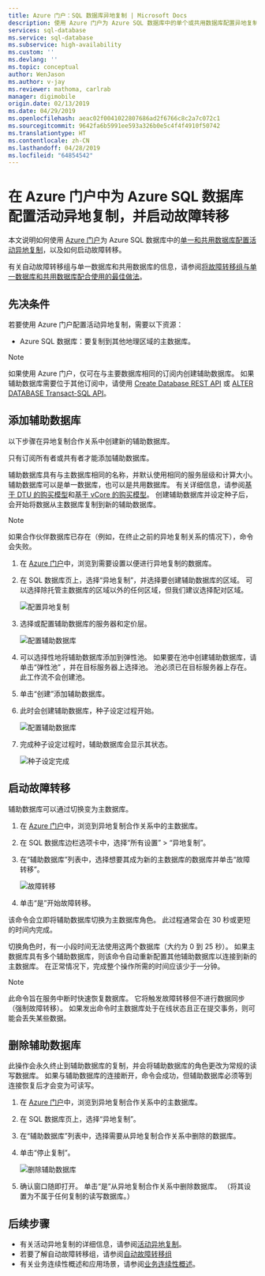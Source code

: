 ```yaml
---
title: Azure 门户：SQL 数据库异地复制 | Microsoft Docs
description: 使用 Azure 门户为 Azure SQL 数据库中的单个或共用数据库配置异地复制，并启动故障转移
services: sql-database
ms.service: sql-database
ms.subservice: high-availability
ms.custom: ''
ms.devlang: ''
ms.topic: conceptual
author: WenJason
ms.author: v-jay
ms.reviewer: mathoma, carlrab
manager: digimobile
origin.date: 02/13/2019
ms.date: 04/29/2019
ms.openlocfilehash: aeac02f0041022807686ad2f6766c8c2a7c072c1
ms.sourcegitcommit: 9642fa6b5991ee593a326b0e5c4f4f4910f50742
ms.translationtype: HT
ms.contentlocale: zh-CN
ms.lasthandoff: 04/28/2019
ms.locfileid: "64854542"
---
```

# <a name="configure-active-geo-replication-for-azure-sql-database-in-the-azure-portal-and-initiate-failover"></a>在 Azure 门户中为 Azure SQL 数据库配置活动异地复制，并启动故障转移

本文说明如何使用 [Azure 门户](https://portal.azure.cn)为 Azure SQL 数据库中的[单一和共用数据库配置活动异地复制](sql-database-active-geo-replication.md#active-geo-replication-terminology-and-capabilities)，以及如何启动故障转移。

有关自动故障转移组与单一数据库和共用数据库的信息，请参阅[将故障转移组与单一数据库和共用数据库配合使用的最佳做法](sql-database-auto-failover-group.md#best-practices-of-using-failover-groups-with-single-databases-and-elastic-pools)。

## <a name="prerequisites"></a>先决条件

若要使用 Azure 门户配置活动异地复制，需要以下资源：

* Azure SQL 数据库：要复制到其他地理区域的主数据库。

> [!Note]
> 如果使用 Azure 门户，仅可在与主要数据库相同的订阅内创建辅助数据库。 如果辅助数据库需要位于其他订阅中，请使用 [Create Database REST API](https://docs.microsoft.com/rest/api/sql/databases/createorupdate) 或 [ALTER DATABASE Transact-SQL API](https://docs.microsoft.com/sql/t-sql/statements/alter-database-transact-sql)。

## <a name="add-a-secondary-database"></a>添加辅助数据库

以下步骤在异地复制合作关系中创建新的辅助数据库。  

只有订阅所有者或共有者才能添加辅助数据库。

辅助数据库具有与主数据库相同的名称，并默认使用相同的服务层级和计算大小。 辅助数据库可以是单一数据库，也可以是共用数据库。 有关详细信息，请参阅[基于 DTU 的购买模型](sql-database-service-tiers-dtu.md)和[基于 vCore 的购买模型](sql-database-service-tiers-vcore.md)。
创建辅助数据库并设定种子后，会开始将数据从主数据库复制到新的辅助数据库。

> [!NOTE]
> 如果合作伙伴数据库已存在（例如，在终止之前的异地复制关系的情况下），命令会失败。

1. 在 [Azure 门户](https://portal.azure.cn)中，浏览到需要设置以便进行异地复制的数据库。
2. 在 SQL 数据库页上，选择“异地复制”，并选择要创建辅助数据库的区域。 可以选择除托管主数据库的区域以外的任何区域，但我们建议选择配对区域。

    ![配置异地复制](./media/sql-database-geo-replication-portal/configure-geo-replication.png)
3. 选择或配置辅助数据库的服务器和定价层。

    ![配置辅助数据库](./media/sql-database-geo-replication-portal/create-secondary.png)
4. 可以选择性地将辅助数据库添加到弹性池。 如果要在池中创建辅助数据库，请单击“弹性池”  ，并在目标服务器上选择池。 池必须已在目标服务器上存在。 此工作流不会创建池。
5. 单击“创建”添加辅助数据库。
6. 此时会创建辅助数据库，种子设定过程开始。

    ![配置辅助数据库](./media/sql-database-geo-replication-portal/seeding0.png)
7. 完成种子设定过程时，辅助数据库会显示其状态。

    ![种子设定完成](./media/sql-database-geo-replication-portal/seeding-complete.png)

## <a name="initiate-a-failover"></a>启动故障转移

辅助数据库可以通过切换变为主数据库。  

1. 在 [Azure 门户](https://portal.azure.cn)中，浏览到异地复制合作关系中的主数据库。
2. 在 SQL 数据库边栏选项卡中，选择“所有设置” > “异地复制”。
3. 在“辅助数据库”列表中，选择想要其成为新的主数据库的数据库并单击“故障转移”。

    ![故障转移](./media/sql-database-geo-replication-failover-portal/secondaries.png)
4. 单击“是”开始故障转移。

该命令会立即将辅助数据库切换为主数据库角色。 此过程通常会在 30 秒或更短的时间内完成。

切换角色时，有一小段时间无法使用这两个数据库（大约为 0 到 25 秒）。 如果主数据库具有多个辅助数据库，则该命令自动重新配置其他辅助数据库以连接到新的主数据库。 在正常情况下，完成整个操作所需的时间应该少于一分钟。

> [!NOTE]
> 此命令旨在服务中断时快速恢复数据库。 它将触发故障转移但不进行数据同步（强制故障转移）。  如果发出命令时主数据库处于在线状态且正在提交事务，则可能会丢失某些数据。

## <a name="remove-secondary-database"></a>删除辅助数据库

此操作会永久终止到辅助数据库的复制，并会将辅助数据库的角色更改为常规的读写数据库。 如果与辅助数据库的连接断开，命令会成功，但辅助数据库必须等到连接恢复后才会变为可读写。  

1. 在 [Azure 门户](https://portal.azure.cn)中，浏览到异地复制合作关系中的主数据库。
2. 在 SQL 数据库页上，选择“异地复制”。
3. 在“辅助数据库”列表中，选择需要从异地复制合作关系中删除的数据库。
4. 单击“停止复制”。

    ![删除辅助数据库](./media/sql-database-geo-replication-portal/remove-secondary.png)
5. 确认窗口随即打开。 单击“是”从异地复制合作关系中删除数据库。 （将其设置为不属于任何复制的读写数据库。）

## <a name="next-steps"></a>后续步骤

* 有关活动异地复制的详细信息，请参阅[活动异地复制](sql-database-active-geo-replication.md)。
* 若要了解自动故障转移组，请参阅[自动故障转移组](sql-database-auto-failover-group.md)
* 有关业务连续性概述和应用场景，请参阅[业务连续性概述](sql-database-business-continuity.md)。
